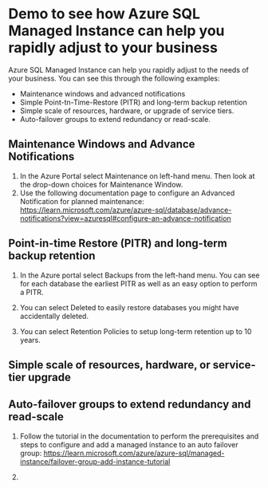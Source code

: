 # Demo to see how Azure SQL Managed Instance can help you rapidly adjust to your business

Azure SQL Managed Instance can help you rapidly adjust to the needs of your business. You can see this through the following examples:

- Maintenance windows and advanced notifications
- Simple Point-tn-Time-Restore (PITR) and long-term backup retention
- Simple scale of resources, hardware, or upgrade of service tiers.
- Auto-failover groups to extend redundancy or read-scale.

## Maintenance Windows and Advance Notifications

1. In the Azure Portal select Maintenance on left-hand menu. Then look at the drop-down choices for Maintenance Window.
1. Use the following documentation page to configure an Advanced Notification for planned maintenance: <https://learn.microsoft.com/azure/azure-sql/database/advance-notifications?view=azuresql#configure-an-advance-notification>

## Point-in-time Restore (PITR) and long-term backup retention

1. In the Azure portal select Backups from the left-hand menu. You can see for each database the earliest PITR as well as an easy option to perform a PITR.

2. You can select Deleted to easily restore databases you might have accidentally deleted.

3. You can select Retention Policies to setup long-term retention up to 10 years.

## Simple scale of resources, hardware, or service-tier upgrade



## Auto-failover groups to extend redundancy and read-scale

1. Follow the tutorial in the documentation to perform the prerequisites and steps to configure and add a managed instance to an auto failover group: <https://learn.microsoft.com/azure/azure-sql/managed-instance/failover-group-add-instance-tutorial>

2. 
